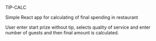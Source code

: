 TIP-CALC

Simple React app for calculating of final spending in restaurant

User enter start prize without tip, selects quality of service and enter number of guests and then final amount is calculated.